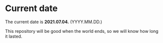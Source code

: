 # Current date

The current date is **2021.07.04.** (YYYY.MM.DD.)

This repository will be good when the world ends, so we will know how long it lasted.